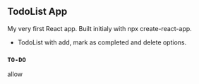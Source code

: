 

## TodoList App

My very first React app. Built initialy with npx create-react-app.
* TodoList with add, mark as completed and delete options. 

### `TO-DO`

allow 

